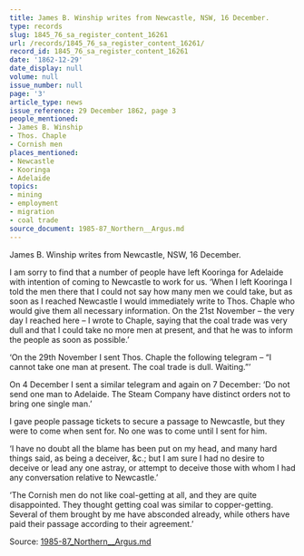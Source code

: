 ```yaml
---
title: James B. Winship writes from Newcastle, NSW, 16 December.
type: records
slug: 1845_76_sa_register_content_16261
url: /records/1845_76_sa_register_content_16261/
record_id: 1845_76_sa_register_content_16261
date: '1862-12-29'
date_display: null
volume: null
issue_number: null
page: '3'
article_type: news
issue_reference: 29 December 1862, page 3
people_mentioned:
- James B. Winship
- Thos. Chaple
- Cornish men
places_mentioned:
- Newcastle
- Kooringa
- Adelaide
topics:
- mining
- employment
- migration
- coal trade
source_document: 1985-87_Northern__Argus.md
---
```


James B. Winship writes from Newcastle, NSW, 16 December.

I am sorry to find that a number of people have left Kooringa for Adelaide with intention of coming to Newcastle to work for us.  ‘When I left Kooringa I told the men there that I could not say how many men we could take, but as soon as I reached Newcastle I would immediately write to Thos. Chaple who would give them all necessary information.  On the 21st November – the very day I reached here – I wrote to Chaple, saying that the coal trade was very dull and that I could take no more men at present, and that he was to inform the people as soon as possible.’

‘On the 29th November I sent Thos. Chaple the following telegram – “I cannot take one man at present.  The coal trade is dull. Waiting.”’

On 4 December I sent a similar telegram and again on 7 December: ‘Do not send one man to Adelaide.  The Steam Company have distinct orders not to bring one single man.’

I gave people passage tickets to secure a passage to Newcastle, but they were to come when sent for.  No one was to come until I sent for him.

‘I have no doubt all the blame has been put on my head, and many hard things said, as being a deceiver, &c.; but I am sure I had no desire to deceive or lead any one astray, or attempt to deceive those with whom I had any conversation relative to Newcastle.’

‘The Cornish men do not like coal-getting at all, and they are quite disappointed.  They thought getting coal was similar to copper-getting.  Several of them brought by me have absconded already, while others have paid their passage according to their agreement.’


Source: [1985-87_Northern__Argus.md](/downloads/markdown/1985-87_Northern__Argus.md)
